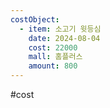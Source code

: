 ```yaml
---
costObject:
  - item: 소고기 윗등심
    date: 2024-08-04
    cost: 22000
    mall: 홈플러스
    amount: 800
---
```



#cost
